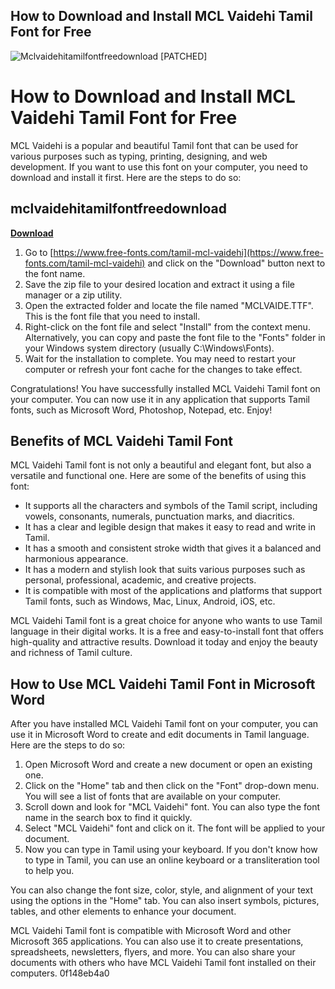 ## How to Download and Install MCL Vaidehi Tamil Font for Free

 
![Mclvaidehitamilfontfreedownload \[PATCHED\]](https://encrypted-tbn2.gstatic.com/images?q=tbn:ANd9GcTkHRAKD-GiESEPzkly7LaPG2BjSXYbkhnFIs50kNNpMzRv2Vhkclf1Pi8)

 
# How to Download and Install MCL Vaidehi Tamil Font for Free
 
MCL Vaidehi is a popular and beautiful Tamil font that can be used for various purposes such as typing, printing, designing, and web development. If you want to use this font on your computer, you need to download and install it first. Here are the steps to do so:
 
## mclvaidehitamilfontfreedownload


[**Download**](https://www.google.com/url?q=https%3A%2F%2Furloso.com%2F2tKG0E&sa=D&sntz=1&usg=AOvVaw3ZtBU5HTp07dpyHdHvZocB)

 
1. Go to [https://www.free-fonts.com/tamil-mcl-vaidehi](https://www.free-fonts.com/tamil-mcl-vaidehi) and click on the "Download" button next to the font name.
2. Save the zip file to your desired location and extract it using a file manager or a zip utility.
3. Open the extracted folder and locate the file named "MCLVAIDE.TTF". This is the font file that you need to install.
4. Right-click on the font file and select "Install" from the context menu. Alternatively, you can copy and paste the font file to the "Fonts" folder in your Windows system directory (usually C:\Windows\Fonts).
5. Wait for the installation to complete. You may need to restart your computer or refresh your font cache for the changes to take effect.

Congratulations! You have successfully installed MCL Vaidehi Tamil font on your computer. You can now use it in any application that supports Tamil fonts, such as Microsoft Word, Photoshop, Notepad, etc. Enjoy!
  
## Benefits of MCL Vaidehi Tamil Font
 
MCL Vaidehi Tamil font is not only a beautiful and elegant font, but also a versatile and functional one. Here are some of the benefits of using this font:

- It supports all the characters and symbols of the Tamil script, including vowels, consonants, numerals, punctuation marks, and diacritics.
- It has a clear and legible design that makes it easy to read and write in Tamil.
- It has a smooth and consistent stroke width that gives it a balanced and harmonious appearance.
- It has a modern and stylish look that suits various purposes such as personal, professional, academic, and creative projects.
- It is compatible with most of the applications and platforms that support Tamil fonts, such as Windows, Mac, Linux, Android, iOS, etc.

MCL Vaidehi Tamil font is a great choice for anyone who wants to use Tamil language in their digital works. It is a free and easy-to-install font that offers high-quality and attractive results. Download it today and enjoy the beauty and richness of Tamil culture.
  
## How to Use MCL Vaidehi Tamil Font in Microsoft Word
 
After you have installed MCL Vaidehi Tamil font on your computer, you can use it in Microsoft Word to create and edit documents in Tamil language. Here are the steps to do so:

1. Open Microsoft Word and create a new document or open an existing one.
2. Click on the "Home" tab and then click on the "Font" drop-down menu. You will see a list of fonts that are available on your computer.
3. Scroll down and look for "MCL Vaidehi" font. You can also type the font name in the search box to find it quickly.
4. Select "MCL Vaidehi" font and click on it. The font will be applied to your document.
5. Now you can type in Tamil using your keyboard. If you don't know how to type in Tamil, you can use an online keyboard or a transliteration tool to help you.

You can also change the font size, color, style, and alignment of your text using the options in the "Home" tab. You can also insert symbols, pictures, tables, and other elements to enhance your document.
 
MCL Vaidehi Tamil font is compatible with Microsoft Word and other Microsoft 365 applications. You can also use it to create presentations, spreadsheets, newsletters, flyers, and more. You can also share your documents with others who have MCL Vaidehi Tamil font installed on their computers.
 0f148eb4a0

